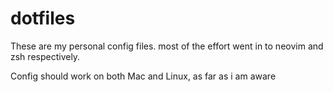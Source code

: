 # dotfiles

These are my personal config files. most of the effort went in to neovim and zsh respectively.

Config should work on both Mac and Linux, as far as i am aware
